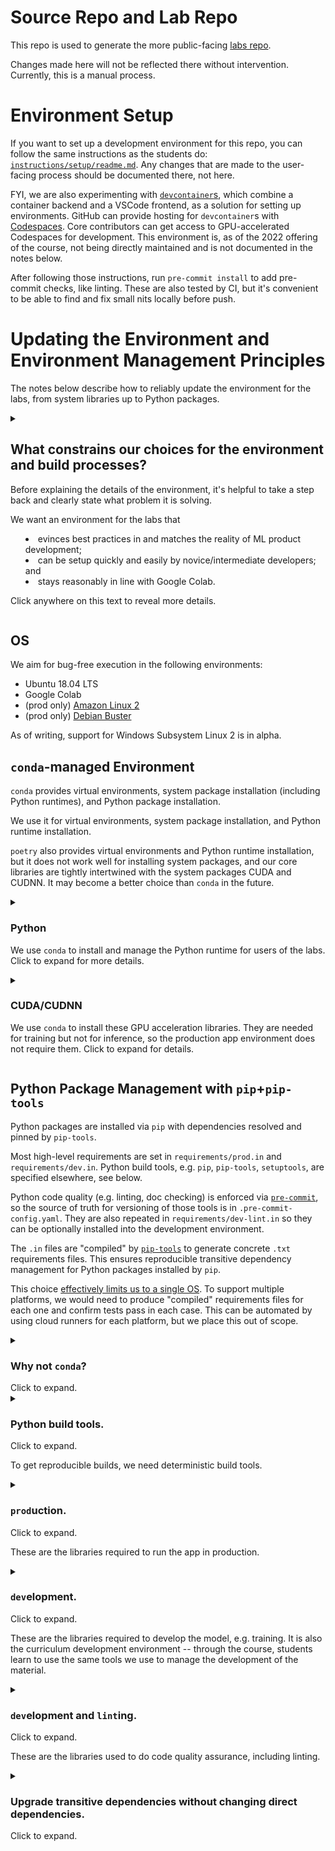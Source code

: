 # Source Repo and Lab Repo

This repo is used to generate the more public-facing
[labs repo](https://github.com/full-stack-deep-learning/fsdl-text-recognizer-2022-labs).

Changes made here will not be reflected there without intervention.
Currently, this is a manual process.

# Environment Setup

If you want to set up a development environment for this repo,
you can follow the same instructions as the students do:
[`instructions/setup/readme.md`](./instructions/setup/readme.md).
Any changes that are made to the user-facing process should be documented there, not here.

FYI, we are also experimenting with
[`devcontainer`s](https://code.visualstudio.com/docs/remote/containers),
which combine a container backend and a VSCode frontend,
as a solution for setting up environments.
GitHub can provide hosting for `devcontainer`s with
[Codespaces](https://docs.github.com/en/codespaces/setting-up-your-project-for-codespaces/introduction-to-dev-containers).
Core contributors can get access to GPU-accelerated Codespaces for development.
This environment is, as of the 2022 offering of the course,
not being directly maintained and is not documented in the notes below.

After following those instructions, run
`pre-commit install` to add pre-commit checks,
like linting.
These are also tested by CI,
but it's convenient to be able to find and fix small nits locally before push.

# Updating the Environment and Environment Management Principles

The notes below describe how to reliably update the environment
for the labs, from system libraries up to Python packages.

<details>
  <summary>
    <h2> What constrains our choices for the environment and build processes? </h2>

Before explaining the details of the environment,
it's helpful to take a step back and clearly state
what problem it is solving.

We want an environment for the labs that
- evinces best practices in and matches the reality of ML product development;
- can be setup quickly and easily by novice/intermediate developers; and
- stays reasonably in line with Google Colab.

Click anywhere on this text to reveal more details.
</summary>

### Matching ML Product Development

The purpose of the course is to teach ML product development, from soup to nuts.
One strength of the course is its closeness to "real" ML product development,
including the tools and workflows used.

Here are some of the features of ML development we want to mimic:
- Development is done by a team with varying levels of SWE expertise, so tools should be easy to learn and mainstream.
- Development includes best practices like testing, linting, CI/CD.
- Training requires GPU acceleration.
- Deployment is based on containerization.

### Quick and Easy Setup

We want to limit the difficulty of the setup,
while still keeping a process that is simple enough
that it can be easily explained to students and tinkered with.

That means running the entire class inside a user-managed container is out,
as are other means of providing a completely pre-built environment.

We compromise by using a transparent `Makefile`
that uses only limited `make` features.
The user experience roughly corresponds to joining a well-run team
with a canonical environment/build process already in place.

### Matching Google Colab

We want to keep our environment reasonably in line with Colab,
so that the labs run on that platform.

This serves two very important purposes:
- Colab provides an "out" in case the setup is not easy enough.
Setup on Colab is perforce automated.
- Colab provides GPU acceleration, which can be expensive, for free.

The Colab environment is a shifting target --
they seem to update PyTorch two weeks after release each time.
Due to the limited support for automation in Colab,
the best way to do things like check the current version of libraries
and run tests
is to manually execute a notebook.
[Here's one](https://fsdl.me/environment-testing-colab)
that checks that the environment is as expected and runs tests.
It should be run from beginning to end with Runtime > Run all,
but note that you have to provide a secret interactively in the final cell.
</details>

## OS

We aim for bug-free execution in the following environments:
- Ubuntu 18.04 LTS
- Google Colab
- (prod only) [Amazon Linux 2](https://hub.docker.com/layers/aws-lambda-python/amazon/aws-lambda-python/3.7/images/sha256-a329d5a1a30b7fb6adcaae2190a479d47395dac8e8cc31f10068954c62c14965?context=explore)
- (prod only) [Debian Buster](https://www.debian.org/releases/buster/)

As of writing, support for Windows Subsystem Linux 2 is in alpha.

## `conda`-managed Environment

`conda` provides virtual environments, system package installation (including Python runtimes),
and Python package installation.

We use it for virtual environments, system package installation, and Python runtime installation.

`poetry` also provides virtual environments and Python runtime installation,
but it does not work well for installing system packages,
and our core libraries are tightly intertwined with the system packages CUDA and CUDNN.
It may become a better choice than `conda` in the future.

<details>
  <summary> <h3> Python </h3>

We use <code>conda</code> to install and manage the Python runtime for users of the labs. Click to expand for more details.
  </summary>

Python runtimes for the production app and for CI are determined by Docker images,
but the `conda` environment is the source of truth.

So the Python version is mentioned in the following places:

- `environment.yml`, which describes the `conda` environment
- `.github/workflows/*.yml`, which describe the CI environment
- `api_server/Dockerfile` and `api_serverless/Dockerfile`, which describe the production app environment

Changes need to be synchronized by hand.
</details>

<details>
  <summary> <h3> CUDA/CUDNN </h3>

We use `conda` to install these GPU acceleration libraries.
They are needed for training but not for inference,
so the production app environment does not require them.
Click to expand for details.
  </summary>

The CUDA/CUDNN versions are mentioned in the following places:
- `environment.yml`, which describes the `conda` environment

Note that installing the NVIDIA drivers on which these depend is a fairly involved, often manual process.
We place it out of scope and presume they are present.

> If your (Linux) system does not have the required drivers,
which will be indicated by a warning when importing torch, see
[these instructions](https://askubuntu.com/questions/1077061/how-do-i-install-nvidia-and-cuda-drivers-into-ubuntu),
which were up-to-date as of 2022-04-13. Godspeed.
</details>

## Python Package Management with `pip`+`pip-tools`

Python packages are installed via `pip` with dependencies resolved and pinned by `pip-tools`.

Most high-level requirements are set in
`requirements/prod.in`
and `requirements/dev.in`.
Python build tools, e.g. `pip`, `pip-tools`, `setuptools`,
are specified elsewhere,
see below.

Python code quality (e.g. linting, doc checking)
is enforced via
[`pre-commit`](https://pre-commit.com/),
so the source of truth for versioning of those tools
is in `.pre-commit-config.yaml`.
They are also repeated in
`requirements/dev-lint.in`
so they can be optionally installed into the development environment.

The `.in` files are "compiled" by
[`pip-tools`](https://github.com/jazzband/pip-tools/)
to generate concrete `.txt` requirements files.
This ensures reproducible transitive dependency management
for Python packages installed by `pip`.

This choice
[effectively limits us to a single OS](https://github.com/jazzband/pip-tools/blob/37ce9e36d6033ede0667a1b293cd16843a85be4d/README.rst#should-i-commit-requirementsin-and-requirementstxt-to-source-control).
To support multiple platforms, we would need to produce "compiled" requirements files for each one and confirm tests pass in each case.
This can be automated by using cloud runners for each platform,
but we place this out of scope.

<details>
  <summary>
    <h3> Why not <code>conda</code>? </h3>
  Click to expand.</summary>

It is possible to use `conda` to install all packages,
which would have the salutary effect of limiting the number of tools
and unifying versioning and build information into one place.

However, that would create an extra, fairly heavy dependency in our Docker images.
We would either need to restrict the images we consider
(only those with `conda`; which might include lots of other things we don't want)
or include the `conda` build step in our Docker build.
Producing a `pip`-friendly file from `conda` requires
[`conda-lock`](https://pythonspeed.com/articles/conda-dependency-management/).
We end up with even greater differences between our dev and prod environment setup
and `conda-lock` is a less-established tool (it's in the `conda-incubator`).
It's also fairly heavy (e.g. depends on poetry) and moves many of our dependencies to the `conda-forge` channel.

`conda` also does not play nicely with Colab.

<h3> Is this approach crazy?</h3>

The [grok-ai nn template](https://github.com/grok-ai/nn-template)
has a similar approach.
They use `conda` for Python, CUDA, and CUDNN
and `pip` for almost everything else.
They install torch with `conda`,
which is worth considering for extra robustness,
but they don't target Colab or Docker.
</details>

<details>
  <summary>
    <h3> Python build tools. </h3> Click to expand.

To get reproducible builds, we need deterministic build tools.
</summary>

That means precisely pinned versions for:
- `pip`
- `setuptools`
- `piptools`

These versions are specified in
- the `Makefile`'s `>pip-tools` targets (for users)
- the `Dockerfile`s (for production)

They are not currently pinned in CI.
</details>

<details> <summary>
  <h3> <code>prod</code>uction. </h3> Click to expand.

These are the libraries required to run the app in production. </summary>

We aim to keep this environment lean,
to evince best practices for Dockerized web services.

They are specified at a high level in `requirements/prod.in`.

After updating the contents of `prod.in`,
run `make pip-tools` to perform any necessary updates to the compiled `prod.txt`
and update the local environment.

This may also change downstream environments, e.g. `dev`.
</details>

<details> <summary>
  <h3> <code>dev</code>elopment. </h3> Click to expand.

These are the libraries required to develop the model,
e.g. training.
It is also the curriculum development environment --
through the course, students learn to use the same tools
we use to manage the development of the material.
  </summary>

They are specified at a high level in `requirements/dev.in`,
which depends on `requirements/prod.in`

After updating the contents of either `prod.in` or `dev.in`,
run `make pip-tools` to perform any necessary updates to the compiled `dev.txt`
and update the local environment.
</details>

<details> <summary>
  <h3> <code>dev</code>elopment and <code>lint</code>ing. </h3> Click to expand.

  These are the libraries used to do code quality assurance,
  including linting.
  </summary>
This file is provided to allow these tools to be installed into
the development environment.
This eases integration of CQA with some developer tools.
The actual source of truth is in .pre-commit-config.yaml.
</details>

<details> <summary>
  <h3> Upgrade transitive dependencies without changing direct dependencies. </h3> Click to expand. </summary>

If the current compiled requirements file satisfies the constraints in the `.in` file,
then transitive dependencies will not be upgraded.

To force an upgrade, run `make pip-tools-upgrade`.
</details>
